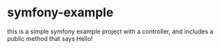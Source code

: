 # symfony-example

this is a simple symfony example project with a controller, and includes a public method that says Hello! 
